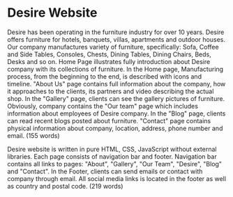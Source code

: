 # Desire Website

Desire has been operating in the furniture industry for over 10 years.
Desire offers furniture for hotels, banquets, villas, apartments and outdoor houses.
Our company manufactures variety of furniture, specifically: Sofa, Coffee and Side Tables, Consoles, Chests, Dining
Tables, Dining Chairs, Beds, Desks and so on.
Home Page illustrates fully introduction about Desire company with its collections of furniture.
In the Home page, Manufacturing process, from the beginning to the end, is described with icons and timeline.
"About Us" page contains full information about the company, how it approaches to the clients, its partners and video describing the actual shop.
In the "Gallery" page, clients can see the gallery pictures of furniture.
Obviously, company contains the "Our team" page which includes information about employees of Desire company.
In the "Blog" page, clients can read recent blogs posted about furniture.
"Contact" page contains physical information about company, location, address, phone number and email. (155 words)

Desire website is written in pure HTML, CSS, JavaScript without external libraries. 
Each page consists of navigation bar and footer. Navigation bar contains all links to pages: "About", "Gallery", "Our Team", "Desire", "Blog" and "Contact".
In the Footer, clients can send emails or contact with company through email. All social media links is located in the footer as well as country and postal code.
(219 words)